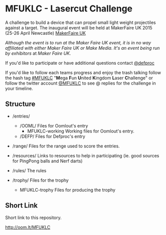 # MFUKLC - Lasercut Challenge

A challenge to build a device that can propel small light weight projectiles against a target. The inaugural event will be held at MakerFaire UK 2015 (25-26 April Newcastle) [MakerFaire UK](http://www.makerfaireuk.com/) 

*Although the event is to run at the Maker Faire UK event, it is in no way affiliated with either Maker Faire UK or Make Media. It's an event being run by exhibitors* at *Maker Faire UK.*
	
If you'd like to participate or have additional questions contact  [@defproc](https://twitter.com/defproc)
	
If you'd like to follow each teams progress and enjoy the trash talking follow the hash tag [ #MFUKLC](https://twitter.com/search?q=%23MFUKLC&src=typd) "**M**ega **F**un **U**nited **K**ingdom **L**aser **C**hallenge" or follow the twitter account [@MFUKLC](https://twitter.com/MFUKLC) to see @ replies for the challenge in your timeline.
	
## Structure
	
* /entries/
	* /OOML/	Files for Oomlout's entry
		*	MFUKLC-working	Working files for Oomlout's entry.
	* /DEFP/	Files for Defproc's entry

* /range/	Files for the range used to score the entries.

* /resources/	Links to resources to help in participating (ie. good sources for PingPong balls and Nerf darts)

* /rules/	The rules

* /trophy/	Files for the trophy
	*	MFUKLC-trophy	Files for producing the trophy
	
## Short Link

Short link to this repository.

http://oom.lt/MFUKLC
    
